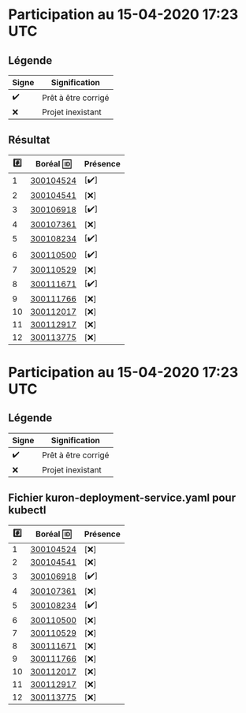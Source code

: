 # Participation au 15-04-2020 17:23 UTC
 
## Légende
 
| Signe              | Signification                 |
|--------------------|-------------------------------|
| :heavy_check_mark: | Prêt à être corrigé           |
| :x:                | Projet inexistant             |
 
## Résultat
 
|:hash:| Boréal :id:                | Présence         |
|------|----------------------------|------------------|
| 1 | [300104524](../300104524/README.md) | [:heavy_check_mark:] |
| 2 | [300104541](../300104541/README.md) | [:x:] |
| 3 | [300106918](../300106918/README.md) | [:heavy_check_mark:] |
| 4 | [300107361](../300107361/README.md) | [:x:] |
| 5 | [300108234](../300108234/README.md) | [:heavy_check_mark:] |
| 6 | [300110500](../300110500/README.md) | [:heavy_check_mark:] |
| 7 | [300110529](../300110529/README.md) | [:x:] |
| 8 | [300111671](../300111671/README.md) | [:heavy_check_mark:] |
| 9 | [300111766](../300111766/README.md) | [:x:] |
| 10 | [300112017](../300112017/README.md) | [:x:] |
| 11 | [300112917](../300112917/README.md) | [:x:] |
| 12 | [300113775](../300113775/README.md) | [:x:] |
 
# Participation au 15-04-2020 17:23 UTC
 
## Légende
 
| Signe              | Signification                 |
|--------------------|-------------------------------|
| :heavy_check_mark: | Prêt à être corrigé           |
| :x:                | Projet inexistant             |
 
## Fichier kuron-deployment-service.yaml pour kubectl
 
|:hash:| Boréal :id:                | Présence         |
|------|----------------------------|------------------|
| 1 | [300104524](../300104524) | [:x:] |
| 2 | [300104541](../300104541) | [:x:] |
| 3 | [300106918](../300106918/kuron-deployment-service.yaml) | [:heavy_check_mark:] |
| 4 | [300107361](../300107361) | [:x:] |
| 5 | [300108234](../300108234/kuron-deployment-service.yaml) | [:heavy_check_mark:] |
| 6 | [300110500](../300110500) | [:x:] |
| 7 | [300110529](../300110529) | [:x:] |
| 8 | [300111671](../300111671) | [:x:] |
| 9 | [300111766](../300111766) | [:x:] |
| 10 | [300112017](../300112017) | [:x:] |
| 11 | [300112917](../300112917) | [:x:] |
| 12 | [300113775](../300113775) | [:x:] |
